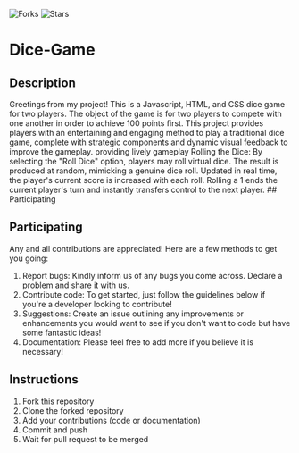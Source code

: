 ![Forks](https://img.shields.io/badge/forks-4-blue)
![Stars](https://img.shields.io/badge/stars-13-yellow)
# Dice-Game 

## Description
Greetings from my project! This is a Javascript, HTML, and CSS dice game for two players. 
The object of the game is for two players to compete with one another in order to achieve 100 points first. 
This project provides players with an entertaining and engaging method to play a traditional dice game, 
complete with strategic components and dynamic visual feedback to improve the gameplay. 
providing lively gameplay Rolling the Dice: By selecting the "Roll Dice" option, players may roll virtual dice. 
The result is produced at random, mimicking a genuine dice roll. Updated in real time, the player's current score is increased with each roll. 
Rolling a 1 ends the current player's turn and instantly transfers control to the next player. ## Participating 

## Participating
Any and all contributions are appreciated! Here are a few methods to get you going:
1. Report bugs: Kindly inform us of any bugs you come across. Declare a problem and share it with us.
2. Contribute code: To get started, just follow the guidelines below if you're a developer looking to contribute!
3. Suggestions: Create an issue outlining any improvements or enhancements you would want to see if you don't want to code but have some fantastic ideas!
4. Documentation: Please feel free to add more if you believe it is necessary!


## Instructions
1. Fork this repository
2. Clone the forked repository
3. Add your contributions (code or documentation)
4. Commit and push
5. Wait for pull request to be merged
